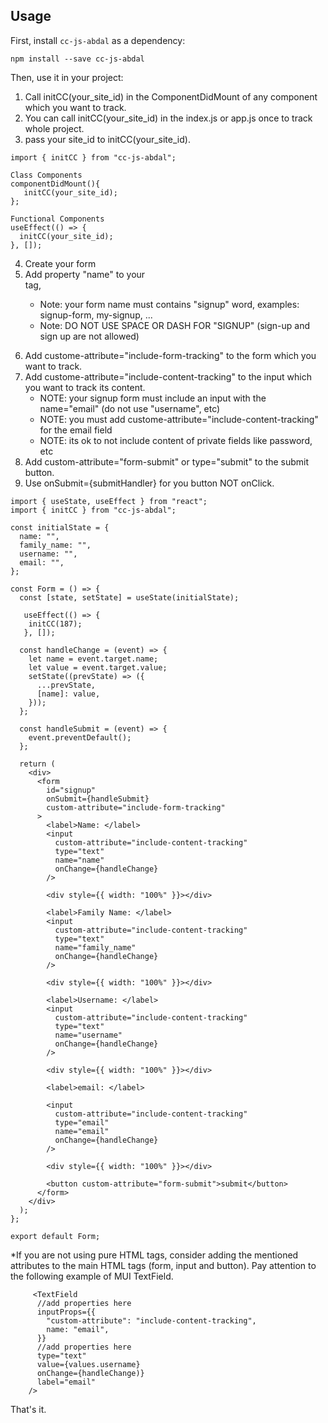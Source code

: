 ## Usage

First, install `cc-js-abdal` as a dependency:

```shell
npm install --save cc-js-abdal
```

Then, use it in your project:

1. Call initCC(your_site_id) in the ComponentDidMount of any component which you want to track.
2. You can call initCC(your_site_id) in the index.js or app.js once to track whole project.
3. pass your site_id to initCC(your_site_id).

```react
import { initCC } from "cc-js-abdal";

Class Components
componentDidMount(){
   initCC(your_site_id); 
};

Functional Components
useEffect(() => {
  initCC(your_site_id);
}, []);
```

4. Create your form
5. Add property "name" to your <form> tag, 
   * Note: your form name must contains "signup" word, examples: signup-form, my-signup, ...
   * Note: DO NOT USE SPACE OR DASH FOR "SIGNUP" (sign-up and sign up are not allowed)
6. Add custome-attribute="include-form-tracking" to the form which you want to track.
7. Add custome-attribute="include-content-tracking" to the input which you want to track its content.
   * NOTE: your signup form must include an input with the name="email" (do not use "username", etc)
   * NOTE: you must add custome-attribute="include-content-tracking" for the email field
   * NOTE: its ok to not include content of private fields like password, etc
8. Add custom-attribute="form-submit" or type="submit" to the submit button.
8. Use onSubmit={submitHandler} for you button NOT onClick.
    
```
import { useState, useEffect } from "react";
import { initCC } from "cc-js-abdal";

const initialState = {
  name: "",
  family_name: "",
  username: "",
  email: "",
};

const Form = () => {
  const [state, setState] = useState(initialState);
    
   useEffect(() => {
    initCC(187);
   }, []);
   
  const handleChange = (event) => {
    let name = event.target.name;
    let value = event.target.value;
    setState((prevState) => ({
      ...prevState,
      [name]: value,
    }));
  };

  const handleSubmit = (event) => {
    event.preventDefault();
  };

  return (
    <div>
      <form
        id="signup"
        onSubmit={handleSubmit}
        custom-attribute="include-form-tracking"
      >
        <label>Name: </label>
        <input
          custom-attribute="include-content-tracking"
          type="text"
          name="name"
          onChange={handleChange}
        />

        <div style={{ width: "100%" }}></div>

        <label>Family Name: </label>
        <input
          custom-attribute="include-content-tracking"
          type="text"
          name="family_name"
          onChange={handleChange}
        />

        <div style={{ width: "100%" }}></div>

        <label>Username: </label>
        <input
          custom-attribute="include-content-tracking"
          type="text"
          name="username"
          onChange={handleChange}
        />

        <div style={{ width: "100%" }}></div>

        <label>email: </label>

        <input
          custom-attribute="include-content-tracking"
          type="email"
          name="email"
          onChange={handleChange}
        />

        <div style={{ width: "100%" }}></div>

        <button custom-attribute="form-submit">submit</button>
      </form>
    </div>
  );
};

export default Form;
```

*If you are not using pure HTML tags, consider adding the mentioned attributes to the main HTML tags (form, input and button).
 Pay attention to the following example of MUI TextField.
```
     <TextField
      //add properties here
      inputProps={{
        "custom-attribute": "include-content-tracking",
        name: "email",
      }}
      //add properties here
      type="text"
      value={values.username}
      onChange={handleChange)}
      label="email"
    />

```
That's it.

